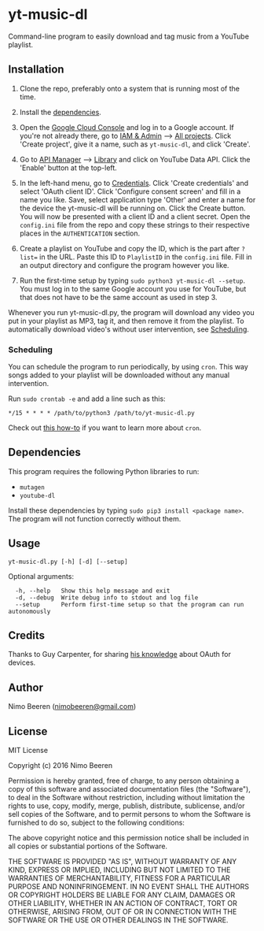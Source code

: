 # yt-music-dl
Command-line program to easily download and tag music from a YouTube playlist.

## Installation
1. Clone the repo, preferably onto a system that is running most of the time.

2. Install the [dependencies](#dependencies).

3. Open the [Google Cloud Console](https://console.cloud.google.com) and log in to a Google account. If you're not already there, go to [IAM & Admin](https://console.cloud.google.com/iam-admin) --> [All projects](https://console.cloud.google.com/iam-admin/projects). Click 'Create project', give it a name, such as `yt-music-dl`, and click 'Create'.

4. Go to [API Manager](https://console.cloud.google.com/apis) --> [Library](https://console.cloud.google.com/apis/library) and click on YouTube Data API. Click the 'Enable' button at the top-left.

5. In the left-hand menu, go to [Credentials](https://console.cloud.google.com/apis/credentials). Click 'Create credentials' and select 'OAuth client ID'. Click 'Configure consent screen' and fill in a name you like. Save, select application type 'Other' and enter a name for the device the yt-music-dl will be running on. Click the Create button.
<br>You will now be presented with a client ID and a client secret. Open the `config.ini` file from the repo and copy these strings to their respective places in the `AUTHENTICATION` section.

6. Create a playlist on YouTube and copy the ID, which is the part after `?list=` in the URL. Paste this ID to `PlaylistID` in the `config.ini` file. Fill in an output directory and configure the program however you like.

7. Run the first-time setup by typing `sudo python3 yt-music-dl --setup`.
<br>You must log in to the same Google account you use for YouTube, but that does not have to be the same account as used in step 3.

Whenever you run yt-music-dl.py, the program will download any video you put in your playlist as MP3, tag it, and then remove it from the playlist. To automatically download video's without user intervention, see [Scheduling](#scheduling).

### Scheduling

You can schedule the program to run periodically, by using `cron`. This way songs added to your playlist will be downloaded without any manual intervention.

Run `sudo crontab -e` and add a line such as this:

`*/15 * * * * /path/to/python3 /path/to/yt-music-dl.py`

Check out [this how-to](https://help.ubuntu.com/community/CronHowto) if you want to learn more about `cron`.

## Dependencies

This program requires the following Python libraries to run:

* `mutagen`
* `youtube-dl`

Install these dependencies by typing `sudo pip3 install <package name>`. The program will not function correctly without them.

## Usage

`yt-music-dl.py [-h] [-d] [--setup]`

Optional arguments:
```
  -h, --help   Show this help message and exit
  -d, --debug  Write debug info to stdout and log file
  --setup      Perform first-time setup so that the program can run autonomously
```

## Credits
Thanks to Guy Carpenter, for sharing [his knowledge](http://guy.carpenter.id.au/gaugette/2012/11/06/using-google-oauth2-for-devices/) about OAuth for devices.

## Author
Nimo Beeren (nimobeeren@gmail.com)

## License
MIT License

Copyright (c) 2016 Nimo Beeren

Permission is hereby granted, free of charge, to any person obtaining a copy
of this software and associated documentation files (the "Software"), to deal
in the Software without restriction, including without limitation the rights
to use, copy, modify, merge, publish, distribute, sublicense, and/or sell
copies of the Software, and to permit persons to whom the Software is
furnished to do so, subject to the following conditions:

The above copyright notice and this permission notice shall be included in all
copies or substantial portions of the Software.

THE SOFTWARE IS PROVIDED "AS IS", WITHOUT WARRANTY OF ANY KIND, EXPRESS OR
IMPLIED, INCLUDING BUT NOT LIMITED TO THE WARRANTIES OF MERCHANTABILITY,
FITNESS FOR A PARTICULAR PURPOSE AND NONINFRINGEMENT. IN NO EVENT SHALL THE
AUTHORS OR COPYRIGHT HOLDERS BE LIABLE FOR ANY CLAIM, DAMAGES OR OTHER
LIABILITY, WHETHER IN AN ACTION OF CONTRACT, TORT OR OTHERWISE, ARISING FROM,
OUT OF OR IN CONNECTION WITH THE SOFTWARE OR THE USE OR OTHER DEALINGS IN THE
SOFTWARE.
